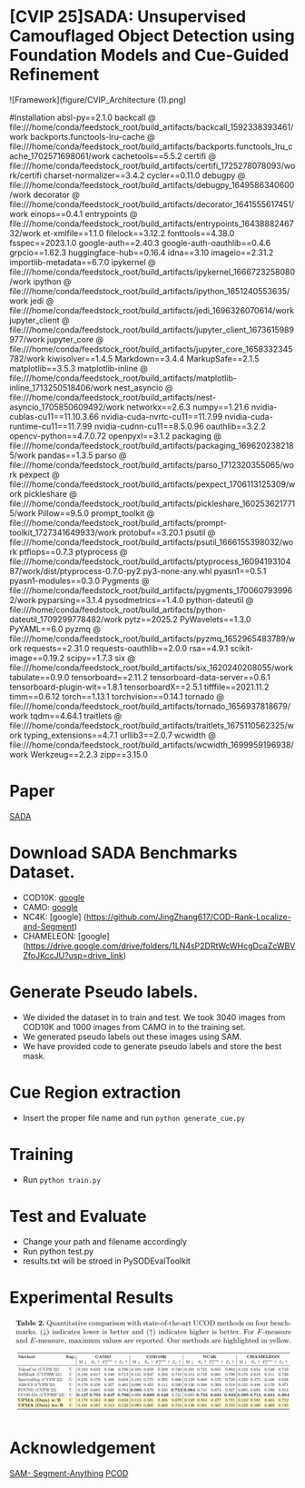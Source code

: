 
# [CVIP 25]SADA: Unsupervised Camouflaged Object Detection using Foundation Models and Cue-Guided Refinement

![Framework](figure/CVIP_Architecture (1).png)

#Installation 
absl-py==2.1.0
backcall @ file:///home/conda/feedstock_root/build_artifacts/backcall_1592338393461/work
backports.functools-lru-cache @ file:///home/conda/feedstock_root/build_artifacts/backports.functools_lru_cache_1702571698061/work
cachetools==5.5.2
certifi @ file:///home/conda/feedstock_root/build_artifacts/certifi_1725278078093/work/certifi
charset-normalizer==3.4.2
cycler==0.11.0
debugpy @ file:///home/conda/feedstock_root/build_artifacts/debugpy_1649586340600/work
decorator @ file:///home/conda/feedstock_root/build_artifacts/decorator_1641555617451/work
einops==0.4.1
entrypoints @ file:///home/conda/feedstock_root/build_artifacts/entrypoints_1643888246732/work
et-xmlfile==1.1.0
filelock==3.12.2
fonttools==4.38.0
fsspec==2023.1.0
google-auth==2.40.3
google-auth-oauthlib==0.4.6
grpcio==1.62.3
huggingface-hub==0.16.4
idna==3.10
imageio==2.31.2
importlib-metadata==6.7.0
ipykernel @ file:///home/conda/feedstock_root/build_artifacts/ipykernel_1666723258080/work
ipython @ file:///home/conda/feedstock_root/build_artifacts/ipython_1651240553635/work
jedi @ file:///home/conda/feedstock_root/build_artifacts/jedi_1696326070614/work
jupyter_client @ file:///home/conda/feedstock_root/build_artifacts/jupyter_client_1673615989977/work
jupyter_core @ file:///home/conda/feedstock_root/build_artifacts/jupyter_core_1658332345782/work
kiwisolver==1.4.5
Markdown==3.4.4
MarkupSafe==2.1.5
matplotlib==3.5.3
matplotlib-inline @ file:///home/conda/feedstock_root/build_artifacts/matplotlib-inline_1713250518406/work
nest_asyncio @ file:///home/conda/feedstock_root/build_artifacts/nest-asyncio_1705850609492/work
networkx==2.6.3
numpy==1.21.6
nvidia-cublas-cu11==11.10.3.66
nvidia-cuda-nvrtc-cu11==11.7.99
nvidia-cuda-runtime-cu11==11.7.99
nvidia-cudnn-cu11==8.5.0.96
oauthlib==3.2.2
opencv-python==4.7.0.72
openpyxl==3.1.2
packaging @ file:///home/conda/feedstock_root/build_artifacts/packaging_1696202382185/work
pandas==1.3.5
parso @ file:///home/conda/feedstock_root/build_artifacts/parso_1712320355065/work
pexpect @ file:///home/conda/feedstock_root/build_artifacts/pexpect_1706113125309/work
pickleshare @ file:///home/conda/feedstock_root/build_artifacts/pickleshare_1602536217715/work
Pillow==9.5.0
prompt_toolkit @ file:///home/conda/feedstock_root/build_artifacts/prompt-toolkit_1727341649933/work
protobuf==3.20.1
psutil @ file:///home/conda/feedstock_root/build_artifacts/psutil_1666155398032/work
ptflops==0.7.3
ptyprocess @ file:///home/conda/feedstock_root/build_artifacts/ptyprocess_1609419310487/work/dist/ptyprocess-0.7.0-py2.py3-none-any.whl
pyasn1==0.5.1
pyasn1-modules==0.3.0
Pygments @ file:///home/conda/feedstock_root/build_artifacts/pygments_1700607939962/work
pyparsing==3.1.4
pysodmetrics==1.4.0
python-dateutil @ file:///home/conda/feedstock_root/build_artifacts/python-dateutil_1709299778482/work
pytz==2025.2
PyWavelets==1.3.0
PyYAML==6.0
pyzmq @ file:///home/conda/feedstock_root/build_artifacts/pyzmq_1652965483789/work
requests==2.31.0
requests-oauthlib==2.0.0
rsa==4.9.1
scikit-image==0.19.2
scipy==1.7.3
six @ file:///home/conda/feedstock_root/build_artifacts/six_1620240208055/work
tabulate==0.9.0
tensorboard==2.11.2
tensorboard-data-server==0.6.1
tensorboard-plugin-wit==1.8.1
tensorboardX==2.5.1
tifffile==2021.11.2
timm==0.6.12
torch==1.13.1
torchvision==0.14.1
tornado @ file:///home/conda/feedstock_root/build_artifacts/tornado_1656937818679/work
tqdm==4.64.1
traitlets @ file:///home/conda/feedstock_root/build_artifacts/traitlets_1675110562325/work
typing_extensions==4.7.1
urllib3==2.0.7
wcwidth @ file:///home/conda/feedstock_root/build_artifacts/wcwidth_1699959196938/work
Werkzeug==2.2.3
zipp==3.15.0
# Paper
[SADA]()
# Download SADA Benchmarks Dataset.
- COD10K: [google](https://dengpingfan.github.io/pages/COD.html) 
- CAMO: [google](https://sites.google.com/view/ltnghia/research/camo) 
- NC4K: [google] (https://github.com/JingZhang617/COD-Rank-Localize-and-Segment)
- CHAMELEON: [google] (https://drive.google.com/drive/folders/1LN4sP2DRtWcWHcgDcaZcWBVZfoJKccJU?usp=drive_link) 

# Generate Pseudo labels.
- We divided the dataset in to train and test. We took 3040 images from COD10K and 1000 images from CAMO in to the training set.
- We generated pseudo labels out these images using SAM.
- We have provided code to generate pseudo labels and store the best mask.

# Cue Region extraction
- Insert the proper file name and run `python generate_cue.py` 

# Training
- Run `python train.py` 

# Test and Evaluate
- Change your path and filename accordingly
- Run python test.py
- results.txt will be stroed in PySODEvalToolkit

# Experimental Results
![Result](figure/Result.png)

# Acknowledgement
[SAM- Segment-Anything](https://github.com/facebookresearch/segment-anything)
[PCOD](https://arxiv.org/abs/2408.10777)

